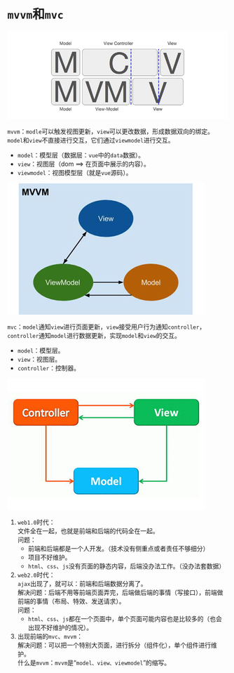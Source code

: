 # `mvvm`和`mvc`

![mvvm和mvc](images/0002.jpeg)

`mvvm`：`modle`可以触发视图更新，`view`可以更改数据，形成数据双向的绑定。`model`和`view`不直接进行交互，它们通过`viewmodel`进行交互。

- `model`：模型层（数据层：`vue`中的`data`数据）。
- `view`：视图层（dom ==> 在页面中展示的内容）。
- `viewmodel`：视图模型层（就是`vue`源码）。

![mvvm](images/0003.jpeg)

`mvc`：`model`通知`view`进行页面更新，`view`接受用户行为通知`controller`，`controller`通知`model`进行数据更新，实现`model`和`view`的交互。

- `model`：模型层。
- `view`：视图层。
- `controller`：控制器。

![mvc](images/0004.jpeg)

1. `web1.0`时代：\
   文件全在一起，也就是前端和后端的代码全在一起。\
   问题：
   - 前端和后端都是一个人开发。（技术没有侧重点或者责任不够细分）
   - 项目不好维护。
   - `html`、`css`、`js`没有页面的静态内容，后端没办法工作。（没办法套数据）
2. `web2.0`时代：\
   `ajax`出现了，就可以：前端和后端数据分离了。\
   解决问题：后端不用等前端页面弄完，后端做后端的事情（写接口），前端做前端的事情（布局、特效、发送请求）。\
   问题：
   - `html`、`css`、`js`都在一个页面中，单个页面可能内容也是比较多的（也会出现不好维护的情况）。
3. 出现前端的`mvc`、`mvvm`：\
   解决问题：可以把一个特别大页面，进行拆分（组件化），单个组件进行维护。\
   什么是`mvvm`：`mvvm`是“`model、view、viewmodel`”的缩写。
